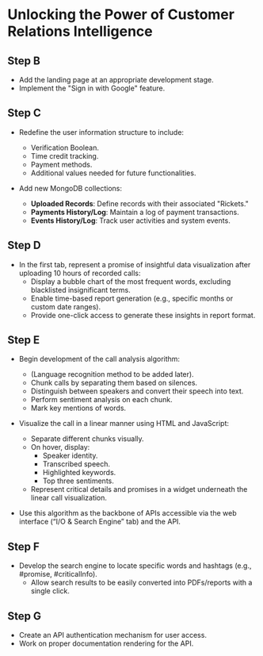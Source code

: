 # Unlocking the Power of Customer Relations Intelligence

## Step B

- Add the landing page at an appropriate development stage.
- Implement the "Sign in with Google" feature.

## Step C

- Redefine the user information structure to include:
  - Verification Boolean.
  - Time credit tracking.
  - Payment methods.
  - Additional values needed for future functionalities.

- Add new MongoDB collections:
  - **Uploaded Records**: Define records with their associated "Rickets."
  - **Payments History/Log**: Maintain a log of payment transactions.
  - **Events History/Log**: Track user activities and system events.

## Step D

- In the first tab, represent a promise of insightful data visualization after uploading 10 hours of recorded calls:
  - Display a bubble chart of the most frequent words, excluding blacklisted insignificant terms.
  - Enable time-based report generation (e.g., specific months or custom date ranges).
  - Provide one-click access to generate these insights in report format.

## Step E

- Begin development of the call analysis algorithm:
  - (Language recognition method to be added later).
  - Chunk calls by separating them based on silences.
  - Distinguish between speakers and convert their speech into text.
  - Perform sentiment analysis on each chunk.
  - Mark key mentions of words.

- Visualize the call in a linear manner using HTML and JavaScript:
  - Separate different chunks visually.
  - On hover, display:
    - Speaker identity.
    - Transcribed speech.
    - Highlighted keywords.
    - Top three sentiments.
  - Represent critical details and promises in a widget underneath the linear call visualization.

- Use this algorithm as the backbone of APIs accessible via the web interface (“I/O & Search Engine” tab) and the API.

## Step F

- Develop the search engine to locate specific words and hashtags (e.g., #promise, #criticalInfo).
  - Allow search results to be easily converted into PDFs/reports with a single click.

## Step G

- Create an API authentication mechanism for user access.
- Work on proper documentation rendering for the API.

